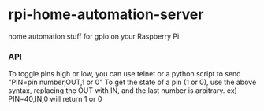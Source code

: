 # rpi-home-automation-server
home automation stuff for gpio on your Raspberry Pi

### API
To toggle pins high or low, you can use telnet or a python script to send "PIN=pin number,OUT,1 or 0"
To get the state of a pin (1 or 0), use the above syntax, replacing the OUT with IN, and the last number is arbitrary. ex) PIN=40,IN,0 will return 1 or 0
